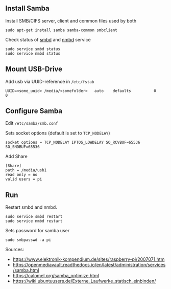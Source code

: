 
## Install Samba
Install SMB/CIFS server, client and common files used by both 
````
sudo apt-get install samba samba-common smbclient
````

Check status of [smbd](https://www.samba.org/samba/docs/current/man-html/smbd.8.html) and [nmbd](https://www.samba.org/samba/docs/current/man-html/nmbd.8.html) service
````
sudo service smbd status
sudo service nmbd status
````

## Mount USB-Drive

Add usb via UUID-reference in ``/etc/fstab``
````
UUID=<some_uuid> /media/<somefolder>   auto    defaults          0       0
````

## Configure Samba
Edit ``/etc/samba/smb.conf``
 
Sets socket options (default is set to ``TCP_NODELAY``)
````
socket options = TCP_NODELAY IPTOS_LOWDELAY SO_RCVBUF=65536 SO_SNDBUF=65536
````

Add Share
````
[Share]
path = /media/usb1
read only = no
valid users = pi
````
## Run 
Restart smbd and nmbd.
````
sudo service smbd restart
sudo service nmbd restart
````

Sets password for samba user
````
sudo smbpasswd -a pi
````



Sources: 
- https://www.elektronik-kompendium.de/sites/raspberry-pi/2007071.htm
- https://openmediavault.readthedocs.io/en/latest/administration/services/samba.html
- https://calomel.org/samba_optimize.html
- https://wiki.ubuntuusers.de/Externe_Laufwerke_statisch_einbinden/